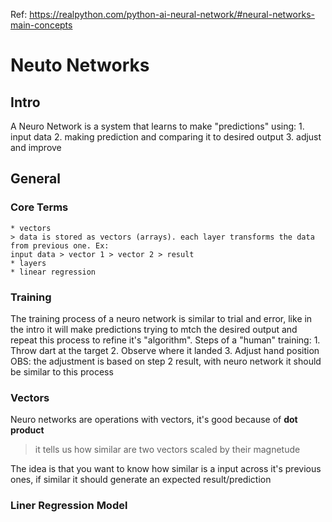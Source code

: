 Ref: https://realpython.com/python-ai-neural-network/#neural-networks-main-concepts

# Neuto Networks
## Intro
A Neuro Network is a system that learns to make "predictions" using:
    1. input data
    2. making prediction and comparing it to desired output
    3. adjust and improve

## General
### Core Terms
    * vectors
    > data is stored as vectors (arrays). each layer transforms the data from previous one. Ex:
    input data > vector 1 > vector 2 > result
    * layers
    * linear regression
    
### Training
The training process of a neuro network is similar to trial and error, like in the intro it will make predictions trying to mtch the desired output and repeat this process to refine it's "algorithm". Steps of a "human" training:
    1. Throw dart at the target
    2. Observe where it landed
    3. Adjust hand position
    OBS: the adjustment is based on step 2 result, with neuro network it should be similar to this process

### Vectors
Neuro networks are operations with vectors, it's good because of **dot product** 
> it tells us how similar are two vectors scaled by their magnetude

The idea is that you want to know how similar is a input across it's previous ones, if similar it should generate an expected result/prediction

### Liner Regression Model

